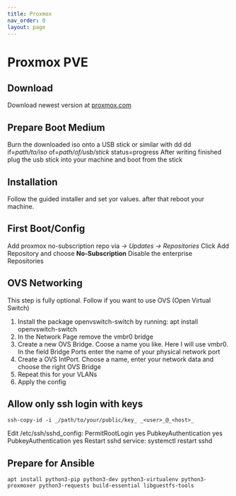 ```yaml
---
title: Proxmox
nav_order: 0
layout: page
---
```

# Proxmox PVE
## Download
Download newest version at [proxmox.com](https://www.proxmox.com/de/downloads)

## Prepare Boot Medium
Burn the downloaded iso onto a USB stick or similar with dd
    dd if=_path/to/iso_ of=_path/of/usb/stick_ status=progress
After writing finished plug the usb stick into your machine and boot from the stick

## Installation
Follow the guided installer and set yor values. after that reboot your machine.

## First Boot/Config
Add proxmox no-subscription repo via _<your hostname> -> Updates -> Repositories_
Click Add Repository and choose **No-Subscription**
Disable the enterprise Repositories

## OVS Networking
This step is fully optional. Follow if you want to use OVS (Open Virtual Switch)
1. Install the package openvswitch-switch by running:
    apt install openvswitch-switch
2. In the Network Page remove the vmbr0 bridge
3. Create a new OVS Bridge. Coose a name you like. Here I will use vmbr0. In the field Bridge Ports enter the name of your physical network port
4. Create a OVS IntPort. Choose a name, enter your network data and choose the right OVS Bridge
5. Repeat this for your VLANs
6. Apply the config

## Allow only ssh login with keys
    ssh-copy-id -i _/path/to/your/public/key_ _<user>_@_<host>_
Edit /etc/ssh/sshd_config:
    PermitRootLogin yes
    PubkeyAuthentication yes
    PubkeyAuthentication yes
Restart sshd service:
    systemctl restart sshd

## Prepare for Ansible
    apt install python3-pip python3-dev python3-virtualenv python3-proxmoxer python3-requests build-essential libguestfs-tools


